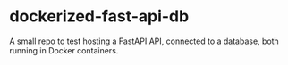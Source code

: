 # dockerized-fast-api-db
A small repo to test hosting a FastAPI API, connected to a database, both running in Docker containers.
